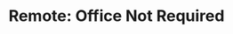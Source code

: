 ---
title: "Remote: Office Not Required"
description: 'Gak lagi commuting, gak harus punya kantor bagus (yang artinya budgetnya bisa dipindah untuk perk lain untuk karyawan), gak harus hire dari dalam Yogya, gak harus kerja dari satu tempat. <br><br>Remote ditulis oleh DHH dan Jason Friedman, yang sudah menjalankan WFA, jauh sebelum pandemk COVID dimulai, dan buku ini berguna sekali untuk perusahaan yang ingin mencoba untuk mengambil "leap of faith" dan menjalankan WFA secara penuh.'
cover: "images/reading/remote.jpeg"
publishDate: 2021-08-12
authors: "David Heinemeier Hansson and Jason Fried"
---